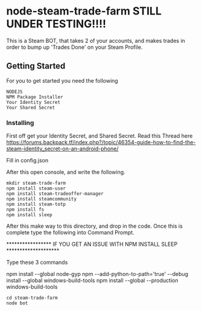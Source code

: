 # node-steam-trade-farm STILL UNDER TESTING!!!!

This is a Steam BOT, that takes 2 of your accounts, and makes trades in order to bump up 'Trades Done' on your Steam Profile.



## Getting Started
For you to get started you need the following
```
NODEJS
NPM Package Installer
Your Identity Secret
Your Shared Secret
```

### Installing

First off get your Identity Secret, and Shared Secret. Read this Thread here https://forums.backpack.tf/index.php?/topic/46354-guide-how-to-find-the-steam-identity_secret-on-an-android-phone/

Fill in config.json

After this open console, and write the following.
```
mkdir steam-trade-farm
npm install steam-user
npm install steam-tradeoffer-manager
npm install steamcommunity
npm install steam-totp
npm install fs
npm install sleep 

```

After this make way to this directory, and drop in the code.
Once this is complete type the following into Command Prompt.

***************** IF YOU GET AN ISSUE WITH NPM INSTALL SLEEP ********************

Type these 3 commands

npm install --global node-gyp
npm --add-python-to-path='true' --debug install --global windows-build-tools
npm install --global --production windows-build-tools

```
cd steam-trade-farm
node bot
```

